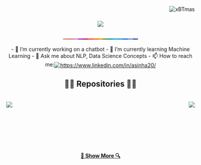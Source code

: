 <p align="right"> <img src="https://komarev.com/ghpvc/?username=xBTmas&label=Profile%20views&color=0e75b6&size=24&style=flat" alt="xBTmas" /> </p>

<h3 align="center">
  <img src="https://readme-typing-svg.herokuapp.com/?font=Righteous&size=35&center=true&vCenter=true&width=1600&height=70&duration=4000&lines=Hello+There!+I'm+Aryan+" />
</h3>
<p align="center">
  <img src="https://raw.githubusercontent.com/JaKooLit/Hyprland-Dots/main/assets/latte.png" width="200" />
</p>
<div width="100%" align="center">
- 🔭 I’m currently working on a chatbot
- 🌱 I’m currently learning Machine Learning
- 💬 Ask me about NLP, Data Science Concepts
- 📫 How to reach me:<a href="https://www.linkedin.com/in/asinha20/" target="blank"><img align="center" src="https://raw.githubusercontent.com/rahuldkjain/github-profile-readme-generator/master/src/images/icons/Social/linked-in-alt.svg" alt="https://www.linkedin.com/in/asinha20/" height="30" width="40" /></a>
<br>
<h2 align="center">👨‍💻 Repositories 👨‍💻</h2>
<br>
<div width="100%" align="center">
  <a align="left" href="https://github.com/xbtmas/RAG-Chatbot" title="RAG-Chatbot"><img align="left" height="115" src="https://github-readme-stats.vercel.app/api/pin/?username=xbtmas&repo=RAG-Chatbot&theme=react&border_color=61dafb&border_radius=10"></a>
  <a align="right" href="https://github.com/xBTmas/Research-Paper-Implementation" title="Research-Paper-Implementation"><img align="right" height="115" src="https://github-readme-stats.vercel.app/api/pin/?username=xbtmas&repo=Research-Paper-Implementation&theme=react&border_color=61dafb&border_radius=10"></a>
</div>

<br/><br/><br/><br/><br/><br/>

<h4 align="center">
  <a href="https://github.com/xBTmas?tab=repositories" title="Show Repositories">🔎 Show More 🔍</a>
</h4>
